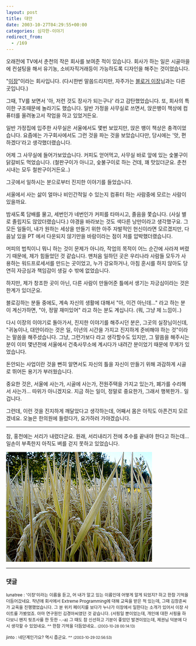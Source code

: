 ```yaml
---
layout: post
title: 대안
date: 2003-10-27T04:29:55+00:00
categories: 심각한-이야기
redirect_from:
  - /169
---
```


오래전에 TV에서 춘천의 작은 회사를 보여준 적이 있습니다. 회사가 하는 일은 시골마을에 컨설팅을 해서 유기농, 소비자직거래등이 가능하도록 디자인을 해주는 것이었습니다.

"<a href="http://www.e-jang.net" target=bb>이장</a>"이라는 회사입니다. (다시한번 말씀드리지만, 자주가는 <a href="http://ejang.new21.org/blog/b2/" target=bb>블로거 이장</a>님과는 다른 곳입니다.)

그때, TV를 보면서 '아, 저런 것도 장사가 되는구나' 라고 감탄했었습니다. 또, 회사의 특이한 구조때문에 놀라기도 했습니다. 일반 가정을 사무실로 쓰면서, 앉은뱅이 책상에 컴퓨터를 올려놓고서 작업을 하고 있었거든요.

일반 가정집에 입주한 사무실은 서울에서도 몇번 보았지만, 앉은 뱅이 책상은 충격이었습니다. 요즘에는 가구회사에서도 그런 것을 파는 것을 보았습니다만, 당시에는 '앗, 편하겠다'라고 생각했더랬습니다.

어제 그 사무실에 들어가보았습니다. 커피도 얻어먹고, 사무실 바로 앞에 있는 숯불구이 닭갈비도 먹었습니다. (철판구이가 아니고, 숯불구이로 하는 건데, 꽤 맛있더군요. 춘천시내는 모두 철판구이거든요..)

그곳에서 일하시는 분으로부터 진지한 이야기를 들었습니다.

서울에서 사는 삶이 얼마나 비인간적일 수 있는지 컴퓨터 하는 사람중에 모르는 사람이 있을까요.

밤새도록 담배를 물고, 세번인가 네번인가 커피를 타마시고, 졸음을 쫓습니다. (사실 별로 졸립지도 않았더랬습니다.) 야경을 바라보는 것도 색다른 낭만이라고 생각했구요. 그 모든 일들이, 내가 원하는 세상을 만들기 위한 아주 자발적인 헌신이라면 모르겠지만, 다음날 있을 PT 에서 다운되지 않기만을 바람이라는 점이 저를 압박했더랬습니다.

머피의 법칙이니 뭐니 하는 것이 문제가 아니라, 작업의 목적이 어느 순간에 사라져 버렸기 때문에, 제가 힘들었던 것 같습니다. 맨처음 일하던 곳은 우리나라 사람들 모두가 사용하는 워드프로세서를 만드는 곳이었고, 누가 강요하거나, 아침 훈시를 하지 않아도 당연히 자긍심과 책임감이 생길 수 밖에 없었습니다.

하지만, 제가 창조한 곳이 아닌, 다른 사람이 만들어준 틀에서 생기는 자긍심이라는 것은 한계가 있더군요.

블로깅하는 분들 중에도, 계속 자신의 생활에 대해서 "아, 이건 아닌데..." 라고 하는 분이 계신가하면, "아, 정말 재미있어" 라고 하는 분도 계십니다. (뭐, 그냥 제 느낌이..)

다시 이장의 이야기로 돌아가서, 진지한 이야기를 해주시던 분은, 그곳의 실장님이신데, "귀농이나, 대안이라는 것은 일, 이년의 시간을 가지고 진지하게 준비해야 하는 것"이라는 말씀을 해주셨습니다. 그냥, 그런가보다 라고 생각할수도 있지만, 그 말씀을 해주시는 분이 이미 몇년전에 서울에서 건축사무소에 계시다가 내려간 분이었기 때문에 무게가 있었습니다.

돈안되는 사업이란 것을 뻔히 알면서도 자신의 틀을 자신이 만들기 위해 과감하게 시골로 뛰어든 용기가 부러웠습니다.

중요한 것은, 서울에 사는가, 시골에 사는가, 전원주택을 가지고 있는가, 폐가를 수리해서 사는가... 따위가 아니겠지요. 지금 하는 일이, 정말로 중요한가, 그래서 행복한가.. 일겁니다.

그런데, 이런 것을 진지하게 깨달았다고 생각하는데, 어째서 몸은 아직도 아픈건지 모르겠네요. 오늘은 한의원에 들렸다가, 요가하러 가야겠습니다.

---

참, 홍천에는 서리가 내렸더군요. 원래, 서리내리기 전에 추수를 끝내야 한다고 하는데... 일손이 부족한지 아직도 벼를 걷지 못하고 있었습니다.

![ ](/assets/media/logs_archives_DSC02293.jpg)

* * *

### 댓글



<!--- cmt:377 --->
<!--- mail: --->
<!--- parent:0 --->

<small class=comment>lunatree : '이장'이라는 이름을 듣고, 어 내가 알고 있는 이름인데 어떻게 알게 되었지? 하고 한참 기억을 더듬어갔네요.  작년에 회사에서 Extreme Programming에 대해 교육을 받은 적 있는데, 그때 김창준씨가 교육을 진행했었습니다.  그 분 위키 페이지를 보다가 누나가 이장에서 일한다는 소개가 있어서 이장 사이트를 가봤었죠. 아마 연구원인 김경아씨였던 것 같습니다. (서핑일 뿐이었는데, 개인에 대한 서핑을 하다보니 왠지 뒷조사를 한 듯한 -.-a)  그 때도 참 신선하고 기분이 좋았던 발견이었는데, 제권님 덕분에 다시 생각할 수 있었네요. ^^ 한참 기억을 더듬었네요.. <small>(2003-10-28 00:14:13)</small></small>


<!--- cmt:378 --->
<!--- mail: --->
<!--- parent:0 --->

<small class=comment>jinto : 네단계인가요? 역시 좁군요. ^^ <small>(2003-10-29 02:56:53)</small></small>

